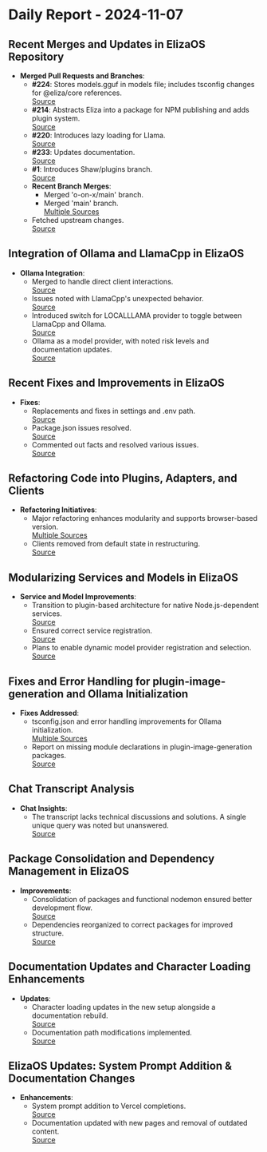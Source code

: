 # Daily Report - 2024-11-07

## Recent Merges and Updates in ElizaOS Repository

- **Merged Pull Requests and Branches**:
  - **#224**: Stores models.gguf in models file; includes tsconfig changes for @eliza/core references.  
    [Source](https://github.com/elizaOS/eliza/commit/d1683bdedc0880f635b2aaffe9a2108b4aa6321f)
  - **#214**: Abstracts Eliza into a package for NPM publishing and adds plugin system.  
    [Source](https://github.com/elizaOS/eliza/commit/60d89a51f2b9f0ffbe362b08076b274639051789)
  - **#220**: Introduces lazy loading for Llama.  
    [Source](https://github.com/elizaOS/eliza/commit/c06e5984e0685673118908a5b1fcab36e5e07d81)
  - **#233**: Updates documentation.  
    [Source](https://github.com/elizaOS/eliza/commit/86c4ab279603ab388b9d7a0437b98b5591c91061)
  - **#1**: Introduces Shaw/plugins branch.  
    [Source](https://github.com/elizaOS/eliza/commit/b06b302dec8dfc48041430efe193cabd7286daa5)
  - **Recent Branch Merges**:
    - Merged 'o-on-x/main' branch.
    - Merged 'main' branch.  
      [Multiple Sources](https://github.com/elizaOS/eliza/commit/c96957e5a5d17e343b499dd4d46ce403856ac5bc)
  - Fetched upstream changes.  
    [Source](https://github.com/elizaOS/eliza/commit/04fabb0cf5ac8a020394bd0a3d7d20d031ddce5a)

## Integration of Ollama and LlamaCpp in ElizaOS

- **Ollama Integration**:
  - Merged to handle direct client interactions.  
    [Source](https://github.com/elizaOS/eliza/commit/576457258b5e762a2874f130ea31f56d29470816)
  - Issues noted with LlamaCpp's unexpected behavior.  
    [Source](https://github.com/elizaOS/eliza/commit/c1a1c1f017abe38aec77474c13c6d23d18f7296f)
  - Introduced switch for LOCALLLAMA provider to toggle between LlamaCpp and Ollama.  
    [Source](https://github.com/elizaOS/eliza/commit/90e29e3d73521d607511c9c1664d5e835d14aba3)
  - Ollama as a model provider, with noted risk levels and documentation updates.  
    [Source](https://github.com/elizaOS/eliza/pull/221)

## Recent Fixes and Improvements in ElizaOS

- **Fixes**:
  - Replacements and fixes in settings and .env path.  
    [Source](https://github.com/elizaOS/eliza/commit/d59135793e53af203debee4438159dde36591bb2)
  - Package.json issues resolved.  
    [Source](https://github.com/elizaOS/eliza/pull/218)
  - Commented out facts and resolved various issues.  
    [Source](https://github.com/elizaOS/eliza/commit/8ae01367e19c9c1369a3fcfd9ec3c4894bff4626)

## Refactoring Code into Plugins, Adapters, and Clients

- **Refactoring Initiatives**:
  - Major refactoring enhances modularity and supports browser-based version.  
    [Multiple Sources](https://github.com/elizaOS/eliza/commit/504890b08f1a6d798124ca24bd6d5336915ffd65)
  - Clients removed from default state in restructuring.  
    [Source](https://github.com/elizaOS/eliza/commit/5d653b500becb5a622a1dc73da57ab70cbe89c5e)

## Modularizing Services and Models in ElizaOS

- **Service and Model Improvements**:
  - Transition to plugin-based architecture for native Node.js-dependent services.  
    [Source](https://github.com/elizaOS/eliza/issues/222)
  - Ensured correct service registration.  
    [Source](https://github.com/elizaOS/eliza/commit/4d872c9164ff4c4ea8a69ff3fe7f030a5f9079db)
  - Plans to enable dynamic model provider registration and selection.  
    [Source](https://github.com/elizaOS/eliza/issues/235)

## Fixes and Error Handling for plugin-image-generation and Ollama Initialization

- **Fixes Addressed**:
  - tsconfig.json and error handling improvements for Ollama initialization.  
    [Multiple Sources](https://github.com/elizaOS/eliza/commit/d4268b389cb31a990048cdc8966e7bbe00b68d03)
  - Report on missing module declarations in plugin-image-generation packages.  
    [Source](https://github.com/elizaOS/eliza/issues/227)

## Chat Transcript Analysis

- **Chat Insights**:
  - The transcript lacks technical discussions and solutions. A single unique query was noted but unanswered.  
    [Source](https://discord.com/channels/1253563208833433701/1326603270893867064)

## Package Consolidation and Dependency Management in ElizaOS

- **Improvements**:
  - Consolidation of packages and functional nodemon ensured better development flow.  
    [Source](https://github.com/elizaOS/eliza/commit/7a187369ece423f9b490ffb1d1db18cb83a51bf4)
  - Dependencies reorganized to correct packages for improved structure.  
    [Source](https://github.com/elizaOS/eliza/commit/aaed9a1e41a6bb6cea882b6cebb5e626b1973912)

## Documentation Updates and Character Loading Enhancements

- **Updates**:
  - Character loading updates in the new setup alongside a documentation rebuild.  
    [Source](https://github.com/elizaOS/eliza/commit/ad34b7862cbdb5e23161ee0e16ec223548b83e23)
  - Documentation path modifications implemented.  
    [Source](https://github.com/elizaOS/eliza/commit/34ec47ef05ba0dc7158bcb269511429ff8c255b8)

## ElizaOS Updates: System Prompt Addition & Documentation Changes

- **Enhancements**:
  - System prompt addition to Vercel completions.  
    [Source](https://github.com/elizaOS/eliza/commit/6a0cb8633667ef3aebb5bbf4bcbd7f3bbde95785)
  - Documentation updated with new pages and removal of outdated content.  
    [Source](https://github.com/elizaOS/eliza/pull/231)
